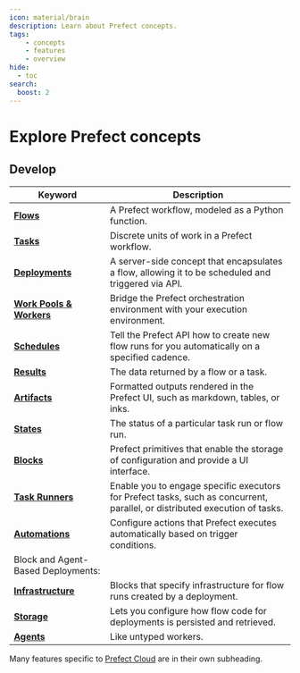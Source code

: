 ```yaml
---
icon: material/brain
description: Learn about Prefect concepts.
tags:
    - concepts
    - features
    - overview
hide:
  - toc
search:
  boost: 2
---
```


# Explore Prefect concepts

## Develop

| Keyword                                            | Description                                                                                                                 |
| -------------------------------------------------- | --------------------------------------------------------------------------------------------------------------------------- |
| __[Flows](/concepts/flows)__                       | A Prefect workflow, modeled as a Python function.                                                                           |
| __[Tasks](/concepts/tasks)__                       | Discrete units of work in a Prefect workflow.                                                                               |
| __[Deployments](/concepts/deployments)__           | A server-side concept that encapsulates a flow, allowing it to be scheduled and triggered via API. |
| __[Work Pools & Workers](/concepts/work-pools)__   | Bridge the Prefect orchestration environment with your execution environment.                      |
| __[Schedules](/concepts/schedules)__               | Tell the Prefect API how to create new flow runs for you automatically on a specified cadence.     |
| __[Results](/concepts/results)__                   | The data returned by a flow or a task.                                                                                      |
| __[Artifacts](/concepts/artifacts)__               | Formatted outputs rendered in the Prefect UI, such as markdown, tables, or inks.                                      |
| __[States](/concepts/states)__                     | The status of a particular task run or flow run.                                                                            |
| __[Blocks](/concepts/blocks)__                     | Prefect primitives that enable the storage of configuration and provide a UI interface.                                     |
| __[Task Runners](/concepts/task-runners)__         | Enable you to engage specific executors for Prefect tasks, such as concurrent, parallel, or distributed execution of tasks. |
| __[Automations](/concepts/automations)__           | Configure actions that Prefect executes automatically based on trigger conditions.                |
|  Block and Agent-Based Deployments:                |    |
| __[Infrastructure](/concepts/infrastructure)__           | Blocks that specify infrastructure for flow runs created by a deployment.   |
| __[Storage](/concepts/storage)__                         | Lets you configure how flow code for deployments is persisted and retrieved.     |
| __[Agents](/concepts/agents)__                           | Like untyped workers. |

Many features specific to [Prefect Cloud](/cloud/) are in their own subheading.
